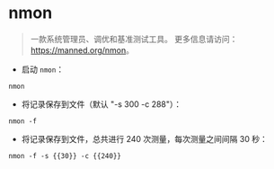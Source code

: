 # nmon

> 一款系统管理员、调优和基准测试工具。
> 更多信息请访问：<https://manned.org/nmon>。

- 启动 `nmon`：

`nmon`

- 将记录保存到文件（默认 "-s 300 -c 288"）：

`nmon -f`

- 将记录保存到文件，总共进行 240 次测量，每次测量之间间隔 30 秒：

`nmon -f -s {{30}} -c {{240}}`